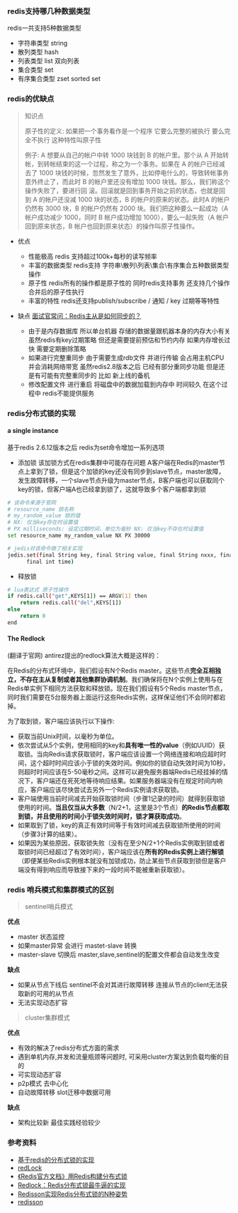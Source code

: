 ### redis支持哪几种数据类型

redis一共支持5种数据类型

- 字符串类型  string 
- 散列类型 hash  
- 列表类型 list 双向列表
- 集合类型 set 
- 有序集合类型 zset sorted set

### redis的优缺点

> 知识点
>
> 原子性的定义: 如果把一个事务看作是一个程序  它要么完整的被执行 要么完全不执行  这种特性叫原子性
>
> 例子: A 想要从自己的帐户中转 1000 块钱到 B 的帐户里。那个从 A 开始转帐，到转帐结束的这一个过程，称之为一个事务。如果在 A 的帐户已经减去了 1000 块钱的时候，忽然发生了意外，比如停电什么的，导致转帐事务意外终止了，而此时 B 的帐户里还没有增加 1000 块钱。那么，我们称这个操作失败了，要进行回
> 滚。回滚就是回到事务开始之前的状态，也就是回到 A 的帐户还没减 1000 块的状态，B 的帐户的原来的状态。此时A 的帐户仍然有 3000 块，B 的帐户仍然有 2000 块。我们把这种要么一起成功（A 帐户成功减少 1000，同时 B 帐户成功增加 1000），要么一起失败（A 帐户回到原来状态，B 帐户也回到原来状态）的操作叫原子性操作。

- 优点
  - 性能极高  redis 支持超过100k+每秒的读写频率
  - 丰富的数据类型   redis支持 字符串\散列\列表\集合\有序集合五种数据类型操作
  - 原子性  redis所有的操作都是原子性的  同时redis支持事务  还支持几个操作合并后的原子性执行
  - 丰富的特性   redis还支持publish/subscribe  / 通知 / key 过期等等特性

- 缺点      [面试官常问：Redis主从是如何同步的？](https://zhuanlan.zhihu.com/p/56579802)
  - 由于是内存数据库  所以单台机器   存储的数据量跟机器本身的内存大小有关  虽然redis有key过期策略 但还是需要提前预估和节约内存   如果内存增长过快  需要定期删除策略
  - 如果进行完整重同步  由于需要生成rdb文件  并进行传输  会占用主机CPU  并会消耗网络带宽   虽然redis2.8版本之后  已经有部分重同步功能  但是还是有可能有完整重同步的  比如 新上线的备机
  - 修改配置文件  进行重启  将磁盘中的数据加载到内存中  时间较久   在这个过程中  redis不能提供服务

### redis分布式锁的实现

#### a single instance

基于redis 2.6.12版本之后  redis为set命令增加一系列选项

- 添加锁   该加锁方式在redis集群中可能存在问题   A客户端在Redis的master节点上拿到了锁，但是这个加锁的key还没有同步到slave节点，master故障，发生故障转移，一个slave节点升级为master节点，B客户端也可以获取同个key的锁，但客户端A也已经拿到锁了，这就导致多个客户端都拿到锁

```sh
# 该命令来源于官网 
# resource_name 锁名称
# my_random_value 锁的值
# NX: 仅当key存在时设置值
# PX milliseconds: 设定过期时间，单位为毫秒 NX: 仅当key不存在时设置值
set resource_name my_random_value NX PX 30000

# jedis对该命令做了相关实现
jedis.set(final String key, final String value, final String nxxx, final String expx,
      final int time)
```

- 释放锁

```sh
# lua表达式 原子性操作
if redis.call("get",KEYS[1]) == ARGV[1] then
    return redis.call("del",KEYS[1])
else
    return 0
end
```

#### The Redlock

(翻译于官网) antirez提出的redlock算法大概是这样的：

在Redis的分布式环境中，我们假设有N个Redis master。这些节点**完全互相独立，不存在主从复制或者其他集群协调机制**。我们确保将在N个实例上使用与在Redis单实例下相同方法获取和释放锁。现在我们假设有5个Redis master节点，同时我们需要在5台服务器上面运行这些Redis实例，这样保证他们不会同时都宕掉。

为了取到锁，客户端应该执行以下操作:

- 获取当前Unix时间，以毫秒为单位。
- 依次尝试从5个实例，使用相同的key和**具有唯一性的value**（例如UUID）获取锁。当向Redis请求获取锁时，客户端应该设置一个网络连接和响应超时时间，这个超时时间应该小于锁的失效时间。例如你的锁自动失效时间为10秒，则超时时间应该在5-50毫秒之间。这样可以避免服务器端Redis已经挂掉的情况下，客户端还在死死地等待响应结果。如果服务器端没有在规定时间内响应，客户端应该尽快尝试去另外一个Redis实例请求获取锁。
- 客户端使用当前时间减去开始获取锁时间（步骤1记录的时间）就得到获取锁使用的时间。**当且仅当从大多数**（N/2+1，这里是3个节点）**的Redis节点都取到锁，并且使用的时间小于锁失效时间时，锁才算获取成功**。
- 如果取到了锁，key的真正有效时间等于有效时间减去获取锁所使用的时间（步骤3计算的结果）。
- 如果因为某些原因，获取锁失败（没有在至少N/2+1个Redis实例取到锁或者取锁时间已经超过了有效时间），客户端应该在**所有的Redis实例上进行解锁**（即便某些Redis实例根本就没有加锁成功，防止某些节点获取到锁但是客户端没有得到响应而导致接下来的一段时间不能被重新获取锁）。

### redis 哨兵模式和集群模式的区别

> sentinel哨兵模式

**优点**

- master 状态监控
- 如果master异常 会进行 mastet-slave 转换
- master-slave 切换后 master,slave,sentinel的配置文件都会自动发生改变 

**缺点**

- 如果从节点下线后  sentinel不会对其进行故障转移 连接从节点的client无法获取新的可用的从节点
- 无法实现动态扩容

> cluster集群模式

**优点**

- 有效的解决了redis分布式方面的需求
- 遇到单机内存,并发和流量瓶颈等问题时, 可采用cluster方案达到负载均衡的目的
- 可实现动态扩容
- p2p模式  去中心化
- 自动故障转移 slot迁移中数据可用

**缺点**

- 架构比较新  最佳实践经验较少

### 参考资料

- [基于redis的分布式锁的实现](https://juejin.im/post/5cc165816fb9a03202221dd5)
- [redLock](https://redis.io/topics/distlock)
- [《Redis官方文档》用Redis构建分布式锁](http://ifeve.com/redis-lock/)
- [Redlock：Redis分布式锁最牛逼的实现](https://mp.weixin.qq.com/s?__biz=MzU5ODUwNzY1Nw==&mid=2247484155&idx=1&sn=0c73f45f2f641ba0bf4399f57170ac9b&scene=21#wechat_redirect)
- [Redisson实现Redis分布式锁的N种姿势](https://mp.weixin.qq.com/s/8uhYult2h_YUHT7q7YCKYQ)
- [redisson](https://github.com/redisson/redisson)


